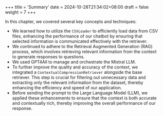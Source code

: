 +++
title = 'Summary'
date = 2024-10-28T21:34:02+08:00
draft = false
weight = 7
+++

In this chapter, we covered several key concepts and techniques:

- We learned how to utilize the `CSVLoader` to efficiently load data from CSV files, enhancing the performance of our chatbot by ensuring that selected information is communicated effectively with the retriever.
- We continued to adhere to the Retrieval Augmented Generation (RAG) process, which involves retrieving relevant information from the context to generate responses to questions.
- We used GPT4All to manage and orchestrate the Mistral LLM.
- To further improve the quality and accuracy of the context, we integrated a `ContextualCompressionRetriever` alongside the base retriever. This step is crucial for filtering out unnecessary data and extracting only the relevant information from the dataset, thereby enhancing the efficiency and speed of our application.
- Before sending the prompt to the Large Language Model (LLM), we applied these enhancements to ensure that the context is both accurate and contextually rich, thereby improving the overall performance of our response.
